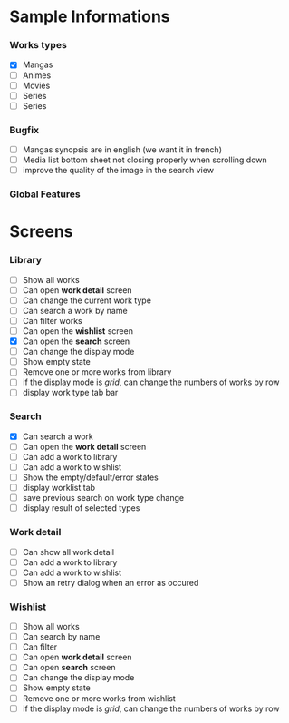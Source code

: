 # Sample Informations
### Works types
- [x] Mangas
- [ ] Animes
- [ ] Movies
- [ ] Series
- [ ] Series

### Bugfix
- [ ] Mangas synopsis are in english (we want it in french)
- [ ] Media list bottom sheet not closing properly when scrolling down
- [ ] improve the quality of the image in the search view

### Global Features

# Screens
### Library
- [ ] Show all works
- [ ] Can open **work detail** screen
- [ ] Can change the current work type
- [ ] Can search a work by name
- [ ] Can filter works
- [ ] Can open the **wishlist** screen
- [x] Can open the **search** screen
- [ ] Can change the display mode
- [ ] Show empty state
- [ ] Remove one or more works from library
- [ ] if the display mode is *grid*, can change the numbers of works by row
- [ ] display work type tab bar

### Search
- [x] Can search a work
- [ ] Can open the **work detail** screen
- [ ] Can add a work to library
- [ ] Can add a work to wishlist
- [ ] Show the empty/default/error states
- [ ] display worklist tab
- [ ] save previous search on work type change
- [ ] display result of selected types

### Work detail
- [ ] Can show all work detail
- [ ] Can add a work to library
- [ ] Can add a work to wishlist
- [ ] Show an retry dialog when an error as occured

### Wishlist
- [ ] Show all works
- [ ] Can search by name
- [ ] Can filter
- [ ] Can open **work detail** screen
- [ ] Can open **search** screen
- [ ] Can change the display mode
- [ ] Show empty state
- [ ] Remove one or more works from wishlist
- [ ] if the display mode is *grid*, can change the numbers of works by row